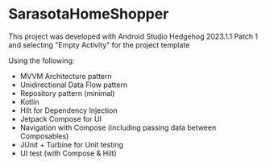 # SarasotaHomeShopper

This project was developed with Android Studio Hedgehog 2023.1.1 Patch 1 and selecting "Empty Activity" for the project template

Using the following:
- MVVM Architecture pattern
- Unidirectional Data Flow pattern
- Repository pattern (minimal)
- Kotlin
- Hilt for Dependency Injection
- Jetpack Compose for UI
- Navigation with Compose (including passing data between Composables)
- JUnit + Turbine for Unit testing
- UI test (with Compose & Hilt)
